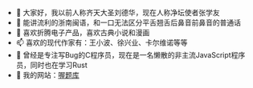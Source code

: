 - 👋 大家好，我以前人称齐天大圣刘德华，现在人称净坛使者张学友
- 🐬 能讲流利的浙南闽语，和一口无法区分平舌翘舌后鼻音前鼻音的普通话
- 👀 喜欢折腾电子产品，喜欢古典小说和漫画
- 📫 喜欢的现代作家有：王小波、徐兴业、卡尔维诺等等
- 🌱 曾经是专注写Bug的C程序员，现在是一名懒散的非主流JavaScript程序员，同时也在学习Rust
- 💞️ 我的网站：[喔题库](https://www.wotiku.cn)
